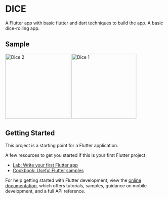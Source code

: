 # DICE

A Flutter app with basic flutter and dart techniques to build the app.
A basic dice-rolling app.

## **Sample**

<img width="205" alt="Dice 2" src="https://github.com/Kumardk8780/Dice-App/assets/54668564/2b12f8dd-798f-4f09-b100-4ce8cf8bc5bb">
<img width="205" alt="Dice 1" src="https://github.com/Kumardk8780/Dice-App/assets/54668564/aabee4f8-2331-4914-84a0-561b28decc95">


## Getting Started

This project is a starting point for a Flutter application.

A few resources to get you started if this is your first Flutter project:

- [Lab: Write your first Flutter app](https://docs.flutter.dev/get-started/codelab)
- [Cookbook: Useful Flutter samples](https://docs.flutter.dev/cookbook)

For help getting started with Flutter development, view the
[online documentation](https://docs.flutter.dev/), which offers tutorials,
samples, guidance on mobile development, and a full API reference.

